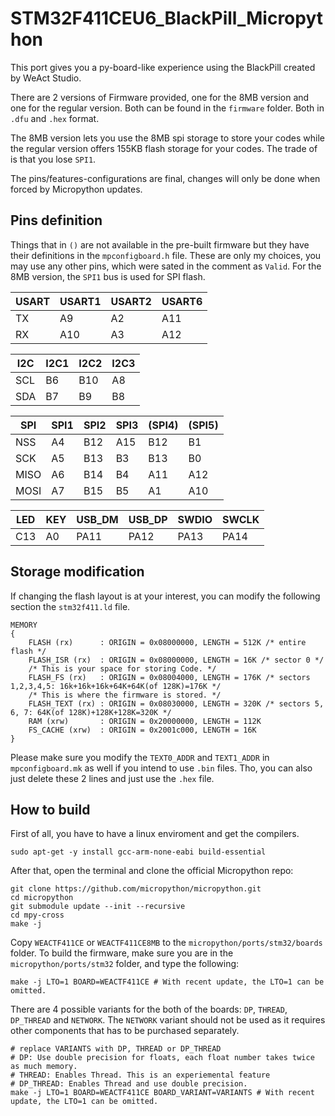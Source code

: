 # STM32F411CEU6_BlackPill_Micropython

This port gives you a py-board-like experience using the BlackPill created by WeAct Studio.

There are 2 versions of Firmware provided, one for the 8MB version and one for the regular version. Both can be found in the `firmware` folder. Both in `.dfu` and `.hex` format.

The 8MB version lets you use the 8MB spi storage to store your codes while the regular version offers 155KB flash storage for your codes. The trade of is that you lose `SPI1`.

The pins/features-configurations are final, changes will only be done when forced by Micropython updates.

## Pins definition

Things that in `()` are not available in the pre-built firmware but they have their definitions in the `mpconfigboard.h` file. These are only my choices, you may use any other pins, which were sated in the comment as `Valid`. For the 8MB version, the `SPI1` bus is used for SPI flash.

| USART  | USART1 | USART2 | USART6 |
| ------ | ------ | ------ | ------ |
| TX     | A9     | A2     | A11    |
| RX     | A10    | A3     | A12    |

| I2C  | I2C1 | I2C2 | I2C3 |
| ---- | ---- | ---- | ---- |
| SCL  | B6   | B10  | A8   |
| SDA  | B7   | B9   | B8   |

| SPI    | SPI1   | SPI2   | SPI3   | (SPI4) | (SPI5) |
| ------ | ------ | ------ | ------ | ------ | ------ |
| NSS    | A4     | B12    | A15    | B12    | B1     |
| SCK    | A5     | B13    | B3     | B13    | B0     |
| MISO   | A6     | B14    | B4     | A11    | A12    |
| MOSI   | A7     | B15    | B5     | A1     | A10    |

| LED  | KEY | USB_DM | USB_DP | SWDIO | SWCLK |
| ---- | --- | ------ | ------ | ----- | ----- |
| C13  | A0  | PA11   | PA12   | PA13  | PA14  |

## Storage modification

If changing the flash layout is at your interest, you can modify the following section the `stm32f411.ld` file. 
```ld
MEMORY
{
    FLASH (rx)      : ORIGIN = 0x08000000, LENGTH = 512K /* entire flash */
    FLASH_ISR (rx)  : ORIGIN = 0x08000000, LENGTH = 16K /* sector 0 */
    /* This is your space for storing Code. */
    FLASH_FS (rx)   : ORIGIN = 0x08004000, LENGTH = 176K /* sectors 1,2,3,4,5: 16k+16k+16k+64K+64K(of 128K)=176K */
    /* This is where the firmware is stored. */
    FLASH_TEXT (rx) : ORIGIN = 0x08030000, LENGTH = 320K /* sectors 5, 6, 7: 64K(of 128K)+128K+128K=320K */
    RAM (xrw)       : ORIGIN = 0x20000000, LENGTH = 112K
    FS_CACHE (xrw)  : ORIGIN = 0x2001c000, LENGTH = 16K
}
```
Please make sure you modify the `TEXT0_ADDR` and `TEXT1_ADDR` in `mpconfigboard.mk` as well if you intend to use `.bin` files. Tho, you can also just delete these 2 lines and just use the `.hex` file.

## How to build

First of all, you have to have a linux enviroment and get the compilers.
```shell
sudo apt-get -y install gcc-arm-none-eabi build-essential
```
After that, open the terminal and clone the official Micropython repo:
```shell
git clone https://github.com/micropython/micropython.git
cd micropython
git submodule update --init --recursive
cd mpy-cross
make -j
```
Copy `WEACTF411CE` or `WEACTF411CE8MB` to the `micropython/ports/stm32/boards` folder. To build the firmware, make sure you are in the `micropython/ports/stm32` folder, and type the following:
```shell
make -j LTO=1 BOARD=WEACTF411CE # With recent update, the LTO=1 can be omitted.
```
There are 4 possible variants for the both of the boards: `DP`, `THREAD`, `DP_THREAD` and `NETWORK`. The `NETWORK` variant should not be used as it requires other components that has to be purchased separately.
```shell
# replace VARIANTS with DP, THREAD or DP_THREAD
# DP: Use double precision for floats, each float number takes twice as much memory.
# THREAD: Enables Thread. This is an experiemental feature
# DP_THREAD: Enables Thread and use double precision.
make -j LTO=1 BOARD=WEACTF411CE BOARD_VARIANT=VARIANTS # With recent update, the LTO=1 can be omitted.
```
